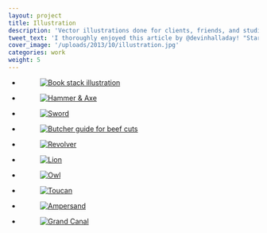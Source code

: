 ```yaml
---
layout: project
title: Illustration
description: 'Vector illustrations done for clients, friends, and studio projects.'
tweet_text: 'I thoroughly enjoyed this article by @devinhalladay! "Starting Fresh":'
cover_image: '/uploads/2013/10/illustration.jpg'
categories: work
weight: 5
---
```

<ul class="small-block-grid-1 large-block-grid-3">
  <li>
    <figure>
      <a href="http://devinhalladay.com/uploads/2014/02/books.jpg" data-fluidbox>
        <img src="http://devinhalladay.com/uploads/2014/02/books.jpg" alt="Book stack illustration">
      </a>
    </figure>
  </li>

  <li>
    <figure>
      <a href="http://devinhalladay.com/uploads/2013/10/hammeraxe.jpg" data-fluidbox>
        <img src="http://devinhalladay.com/uploads/2013/10/hammeraxe.jpg" alt="Hammer &amp; Axe">
      </a>
    </figure>
  </li>

  <li>
    <figure>
      <a href="http://devinhalladay.com/uploads/2013/10/sword.jpg" data-fluidbox>
        <img src="http://devinhalladay.com/uploads/2013/10/sword.jpg" alt="Sword">
      </a>
    </figure>
  </li>

  <li>
    <figure>
      <a href="http://devinhalladay.com/uploads/2013/10/beef.jpg" data-fluidbox>
        <img src="http://devinhalladay.com/uploads/2013/10/beef.jpg" alt="Butcher guide for beef cuts">
      </a>
    </figure>
  </li>

  <li>
    <figure>
      <a href="http://devinhalladay.com/uploads/2013/10/revolver.jpg" data-fluidbox>
        <img src="http://devinhalladay.com/uploads/2013/10/revolver.jpg" alt="Revolver">
      </a>
    </figure>
  </li>

  <li>
    <figure>
      <a href="http://devinhalladay.com/uploads/2013/10/lion.jpg" data-fluidbox>
        <img src="http://devinhalladay.com/uploads/2013/10/lion.jpg" alt="Lion">
      </a>
    </figure>
  </li>

  <li>
    <figure>
      <a href="http://devinhalladay.com/uploads/2013/10/owl_eagle.jpg" data-fluidbox>
        <img src="http://devinhalladay.com/uploads/2013/10/owl_eagle.jpg" alt="Owl">
      </a>
    </figure>
  </li>

  <li>
    <figure>
      <a href="http://devinhalladay.com/uploads/2013/10/toucan.jpg" data-fluidbox>
        <img src="http://devinhalladay.com/uploads/2013/10/toucan.jpg" alt="Toucan">
      </a>
    </figure>
  </li>

  <li>
    <figure>
      <a href="http://devinhalladay.com/uploads/2013/10/ampersand.jpg" data-fluidbox>
        <img src="http://devinhalladay.com/uploads/2013/10/ampersand.jpg" alt="Ampersand">
      </a>
    </figure>
  </li>

  <li>
    <figure>
      <a href="http://devinhalladay.com/uploads/2013/10/grand_canal.jpg" data-fluidbox>
        <img src="http://devinhalladay.com/uploads/2013/10/grand_canal.jpg" alt="Grand Canal">
      </a>
    </figure>
  </li>
</ul>